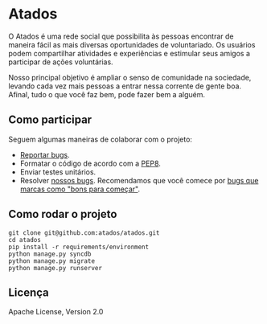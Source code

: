 Atados
======

O Atados é uma rede social que possibilita às pessoas encontrar de maneira
fácil as mais diversas oportunidades de voluntariado. Os usuários podem
compartilhar atividades e experiências e estimular seus amigos a participar de
ações voluntárias.

Nosso principal objetivo é ampliar o senso de comunidade na sociedade, levando
cada vez mais pessoas a entrar nessa corrente de gente boa. Afinal, tudo o que
você faz bem, pode fazer bem a alguém.


Como participar
---------------

Seguem algumas maneiras de colaborar com o projeto:

 * [Reportar bugs](https://github.com/atados/atados/issues/new).
 * Formatar o código de acordo com a [PEP8](http://www.python.org/dev/peps/pep-0008/).
 * Enviar testes unitários.
 * Resolver [nossos bugs](https://github.com/atados/atados/issues). Recomendamos que você comece por [bugs que marcas como "bons para começar"](https://github.com/atados/atados/issues?labels=good+first+bug&page=1&state=open).


Como rodar o projeto
--------------------

    git clone git@github.com:atados/atados.git
    cd atados
    pip install -r requirements/environment
    python manage.py syncdb
    python manage.py migrate
    python manage.py runserver


Licença
-------

Apache License, Version 2.0
